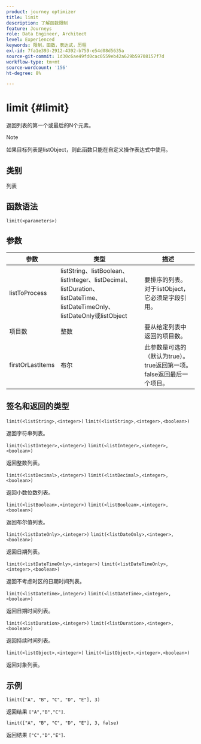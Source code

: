 ```yaml
---
product: journey optimizer
title: limit
description: 了解函数限制
feature: Journeys
role: Data Engineer, Architect
level: Experienced
keywords: 限制，函数，表达式，历程
exl-id: 7fa1e393-2912-4392-b759-e54d08d5635a
source-git-commit: 1d30c6ae49fd0cac0559eb42a629b59708157f7d
workflow-type: tm+mt
source-wordcount: '156'
ht-degree: 8%

---
```


# limit {#limit}

返回列表的第一个或最后的N个元素。

>[!NOTE]
>
>如果目标列表是listObject，则此函数只能在自定义操作表达式中使用。

## 类别

列表

## 函数语法

`limit(<parameters>)`

## 参数

| 参数 | 类型 | 描述 |
|-----------|------------------|------------------|
| listToProcess | listString、listBoolean、listInteger、listDecimal、listDuration、listDateTime、listDateTimeOnly、listDateOnly或listObject | 要排序的列表。 对于listObject，它必须是字段引用。 |
| 项目数 | 整数 | 要从给定列表中返回的项目数。 |
| firstOrLastItems | 布尔 | 此参数是可选的（默认为true）。 true返回第一项。 false返回最后一个项目。 |

## 签名和返回的类型

`limit(<listString>,<integer>)`
`limit(<listString>,<integer>,<boolean>)`

返回字符串列表。

`limit(<listInteger>,<integer>)`
`limit(<listInteger>,<integer>,<boolean>)`

返回整数列表。

`limit(<listDecimal>,<integer>)`
`limit(<listDecimal>,<integer>,<boolean>)`

返回小数位数列表。

`limit(<listBoolean>,<integer>)`
`limit(<listBoolean>,<integer>,<boolean>)`

返回布尔值列表。

`limit(<listDateOnly>,<integer>)`
`limit(<listDateOnly>,<integer>,<boolean>)`

返回日期列表。

`limit(<listDateTimeOnly>,<integer>)`
`limit(<listDateTimeOnly>,<integer>,<boolean>)`

返回不考虑时区的日期时间列表。

`limit(<listDateTime>,integer>)`
`limit(<listDateTime>,<integer>,<boolean>)`

返回日期时间列表。

`limit(<listDuration>,<integer>)`
`limit(<listDuration>,<integer>,<boolean>)`

返回持续时间列表。

`limit(<listObject>,<integer>)`
`limit(<listObject>,<integer>,<boolean>)`

返回对象列表。

## 示例

`limit(["A", "B", "C", "D", "E"], 3)`

返回结果 `["A","B","C"]`.

`limit(["A", "B", "C", "D", "E"], 3, false)`

返回结果 `["C","D","E"]`.
